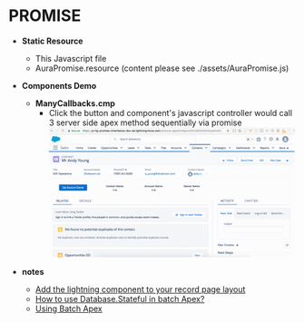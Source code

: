 # PROMISE

* **Static Resource**
  * This Javascript file
  * AuraPromise.resource (content please see ./assets/AuraPromise.js)

* **Components Demo**
  * **ManyCallbacks.cmp**
    * Click the button and component's javascript controller would call 3 server side apex method sequentially via promise
    ![1.gif](/screenshots/1.gif)

* **notes**
  * [Add the lightning component to your record page layout](http://www.forcewizard.com/blog/adding-lightning-components-lightning-experience)
  * [How to use Database.Stateful in batch Apex?](https://developer.salesforce.com/forums/?id=906F00000008zJ5IAI)
  * [Using Batch Apex](https://developer.salesforce.com/docs/atlas.en-us.apexcode.meta/apexcode/apex_batch_interface.htm)
